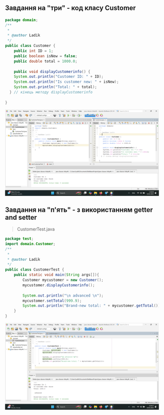 ## Завдання на "три" - код класу Customer
``` java
package domain;
/**
 *
 * @author Ladik
 */
public class Customer {
    public int ID = 1;
    public boolean isNew = false;
    public double total = 1000.0;
    
    public void displayCustomerinfo() {
    System.out.println("Customer ID: " + ID);
    System.out.println("Is customer new: " + isNew);
    System.out.println("Total: " + total);
  } // кінець методу displayCustomerinfo
    
}

```
![](https://github.com/ppc-ntu-khpi/java-classes-Adey4k/blob/main/Solution/done.png "Скрішот результатів")


## Завдання на "п'ять" - з використанням getter and setter
>CustomerTest.java
``` java
package test;
import domain.Customer;
/**
 *
 * @author Ladik
 */
public class CustomerTest {
    public static void main(String args[]){
        Customer mycustomer = new Customer();
        mycustomer.displayCustomerinfo();
        
        System.out.println("\n advanced \n");
        mycustomer.setTotal(999.9);
        System.out.println("Brand-new total: " + mycustomer.getTotal());
    }
}
```
![](https://github.com/ppc-ntu-khpi/java-classes-Adey4k/blob/main/Solution/advanced.png "Скрішот результатів")
